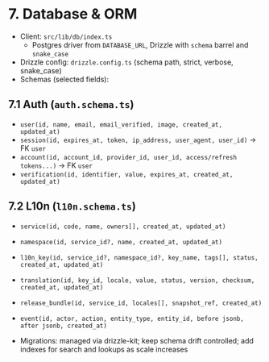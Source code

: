 # 7. Database & ORM

- Client: `src/lib/db/index.ts`
  - Postgres driver from `DATABASE_URL`, Drizzle with `schema` barrel and `snake_case`
- Drizzle config: `drizzle.config.ts` (schema path, strict, verbose, snake_case)
- Schemas (selected fields):

## 7.1 Auth (`auth.schema.ts`)

- `user(id, name, email, email_verified, image, created_at, updated_at)`
- `session(id, expires_at, token, ip_address, user_agent, user_id)` → FK `user`
- `account(id, account_id, provider_id, user_id, access/refresh tokens...)` → FK `user`
- `verification(id, identifier, value, expires_at, created_at, updated_at)`

## 7.2 L10n (`l10n.schema.ts`)

- `service(id, code, name, owners[], created_at, updated_at)`
- `namespace(id, service_id?, name, created_at, updated_at)`
- `l10n_key(id, service_id?, namespace_id?, key_name, tags[], status, created_at, updated_at)`
- `translation(id, key_id, locale, value, status, version, checksum, created_at, updated_at)`
- `release_bundle(id, service_id, locales[], snapshot_ref, created_at)`
- `event(id, actor, action, entity_type, entity_id, before jsonb, after jsonb, created_at)`

- Migrations: managed via drizzle-kit; keep schema drift controlled; add indexes for search and lookups as scale increases
